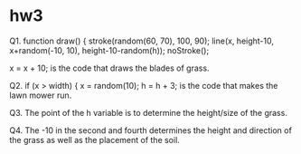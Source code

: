 # hw3

Q1. function draw() {
  stroke(random(60, 70), 100, 90);
  line(x, height-10, x+random(-10, 10), height-10-random(h));
  noStroke();

  x = x + 10;
  is the code that draws the blades of grass.
  
 Q2. 
  if (x > width) {
    x = random(10);
    h = h + 3; 
    is the code that makes the lawn mower run. 
    
 Q3. The point of the h variable is to determine the height/size of the grass.
 
 Q4. The -10 in the second and fourth determines the height and direction of the grass as well as the placement of the soil. 
